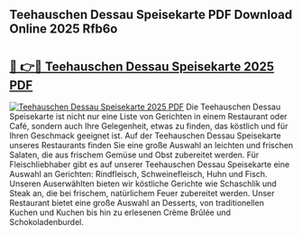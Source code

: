 ## Teehauschen Dessau Speisekarte PDF Download Online 2025 Rfb6o

# <h2><a href="http://gc69lsy.nevu.top/?p=Teehauschen+Dessau+Speisekarte">🔗 👉🔴 Teehauschen Dessau Speisekarte 2025 PDF</a></h2>

[![Teehauschen Dessau Speisekarte 2025 PDF](https://i.imgur.com/dBaPXMq.png)](http://gc69lsy.nevu.top/?p=Teehauschen+Dessau+Speisekarte)
Die Teehauschen Dessau Speisekarte ist nicht nur eine Liste von Gerichten in einem Restaurant oder Café, sondern auch Ihre Gelegenheit, etwas zu finden, das köstlich und für Ihren Geschmack geeignet ist. Auf der Teehauschen Dessau Speisekarte unseres Restaurants finden Sie eine große Auswahl an leichten und frischen Salaten, die aus frischem Gemüse und Obst zubereitet werden. Für Fleischliebhaber gibt es auf unserer Teehauschen Dessau Speisekarte eine Auswahl an Gerichten: Rindfleisch, Schweinefleisch, Huhn und Fisch. Unseren Auserwählten bieten wir köstliche Gerichte wie Schaschlik und Steak an, die bei frischem, natürlichem Feuer zubereitet werden. Unser Restaurant bietet eine große Auswahl an Desserts, von traditionellen Kuchen und Kuchen bis hin zu erlesenen Crème Brûlée und Schokoladenburdel.
